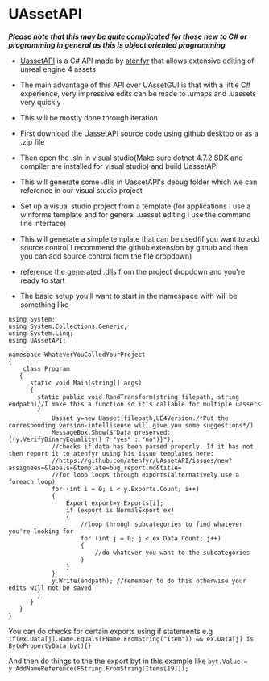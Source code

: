 # UAssetAPI

***Please note that this may be quite complicated for those new to C# or programming in general as this is object oriented programming***

- [UassetAPI](https://github.com/atenfyr/UAssetAPI) is a C# API made by [atenfyr](https://github.com/atenfyr) that allows extensive editing of unreal engine 4 assets
- The main advantage of this API over UAssetGUI is that with a little C# experience, very impressive edits can be made to .umaps and .uassets very quickly
- This will be mostly done through iteration

- First download the [UassetAPI source code](https://github.com/atenfyr/UAssetAPI) using github desktop or as a .zip file
- Then open the .sln in visual studio(Make sure dotnet 4.7.2 SDK and compiler are installed for visual studio) and build UassetAPI
- This will generate some .dlls in UassetAPI's debug folder which we can reference in our visual studio project
- Set up a visual studio project from a template (for applications I use a winforms template and for general .uasset editing I use the command line interface)
- This will generate a simple template that can be used(if you want to add source control I recommend the github extension by github and then you can add source control from the file dropdown)
- reference the generated .dlls from the project dropdown and you're ready to start
- The basic setup you'll want to start in the namespace with will be something like
```
using System;
using System.Collections.Generic;
using System.Linq;
using UAssetAPI;

namespace WhateverYouCalledYourProject
{
    class Program
   {
      static void Main(string[] args)
      {
        static public void RandTransform(string filepath, string endpath)//I make this a function so it's callable for multiple uassets
        {
            Uasset y=new Uasset(filepath,UE4Version./*Put the corresponding version-intellisense will give you some suggestions*/)
            MessageBox.Show($"Data preserved:{(y.VerifyBinaryEquality() ? "yes" : "no")}");
            //checks if data has been parsed properly. If it has not then report it to atenfyr using his issue templates here:
            //https://github.com/atenfyr/UAssetAPI/issues/new?assignees=&labels=&template=bug_report.md&title=
            //for loop loops through exports(alternatively use a foreach loop)
            for (int i = 0; i < y.Exports.Count; i++)
            {
                Export export=y.Exports[i];
                if (export is NormalExport ex)
                {
                    //loop through subcategories to find whatever you're looking for
                    for (int j = 0; j < ex.Data.Count; j++)
                    {
                        //do whatever you want to the subcategories
                    }
                }
            }
            y.Write(endpath); //remember to do this otherwise your edits will not be saved
        }
      }
   }
}
```
You can do checks for certain exports using if statements
e.g ``` if(ex.Data[j].Name.Equals(FName.FromString("Item")) && ex.Data[j] is BytePropertyData byt){}```

And then do things to the the export byt in this example like
```byt.Value = y.AddNameReference(FString.FromString(Items[19]));```
